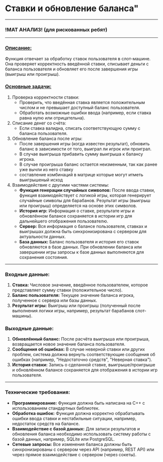<h1>Ставки и обновление баланса"</h1>
<hr>
<h3>!МАТ АНАЛИЗ! (для рискованных ребят)</h3>
<hr>

<h3><u>Описание:</u></h3>
<p>Функция отвечает за обработку ставок пользователя в слот-машине. Она проверяет корректность введённой ставки, списывает деньги с баланса пользователя и обновляет его после завершения игры (выигрыш или проигрыш).</p>

<h3><u>Основные задачи:</u></h3>
<ol><li>Проверка корректности ставки:
<ul><li>Проверить, что введённая ставка является положительным числом и не превышает доступный баланс пользователя.</li>
<li>Обработать возможные ошибки ввода (например, если ставка равна нулю или отрицательна).</li>
  
</ul>
<li>Списание денег со счёта:
  <ul><li>Если ставка валидна, списать соответствующую сумму с баланса пользователя.</li></ul>
</li>
<li>
  Обновление баланса после игры:
  <ul><li>После завершения игры (когда известен результат), обновить баланс в зависимости от того, выиграл ли игрок или проиграл.</li>
  <li>В случае выигрыша прибавить сумму выигрыша к балансу игрока.</li>
  <li>В случае проигрыша баланс остается неизменным, так как ранее уже вычли из него ставку</li>
  <li>составление комбинаций в матрице которые могут итметь выигрышеный исход</li>
  </ul>
  <li> Взаимодействие с другими частями системы:
  <ul>
    <li><b>Функция генерации случайных символов:</b> После ввода ставки, функция взаимодействует с логикой игры, которая генерирует случайные 
      символы для барабанов. Результат игры (выигрыш или проигрыш) определяется на основе этих символов.</li>
  <li><b>История игр:</b> Информация о ставке, результате игры и обновлённом балансе сохраняется в истории игр для дальнейшего отображения пользователю.</li>  
  <li><b>Сервер:</b> Вся информация о балансе пользователя, ставках и выигрышах должна быть синхронизирована с сервером для актуальности данных.</li>
  <li><b>База данных:</b> Баланс пользователя и история его ставок обновляются в базе данных. При обновлении баланса или завершении игры запросы к базе данных 
    выполняются для сохранения состояния.</li>
  </ul>
  </li>
  
</li></ol>
<hr>
<h3>Входные данные:</h3>
<ol>
  <li><b>Ставка:</b> Числовое значение, введённое пользователем, которое представляет сумму ставки (положительное число).</li>
  <li><b>Баланс пользователя:</b> Текущее значение баланса игрока, полученное с сервера или базы данных.</li>
  <li><b>Результат игры:</b> Выигрыш или проигрыш (полученный после выполнения логики игры, например, результат барабанов слот-машины).</li>
</ol>
<h3>Выходные данные:</h3>
<ol>
  <li><b>Обновлённый баланс:</b> После расчёта выигрыша или проигрыша, возвращается новое значение баланса пользователя.</li>
  <li><b>Сообщения об ошибках:</b> В случае неверной ставки или других проблем, система должна вернуть соответствующие сообщения об ошибках (например, "Недостаточно средств", "Неверная ставка").</li>
  <li><b>История ставки:</b> Запись о сделанной ставке, выигрыше/проигрыше и обновлённом балансе сохраняется для отображения в истории игр пользователя.</li>
</ol>
<hr>
<h3>Технические требования:</h3>
<ul>
  <li><b>Программирование:</b> Функция должна быть написана на C++ с использованием стандартных библиотек.</li>
  <li><b>Обработка ошибок:</b> Функция должна корректно обрабатывать ошибки ввода ставки и нестабильные ситуации, например, недостаток средств на балансе.</li>
  <li><b>Взаимодействие с базой данных:</b> Для записи результатов и обновления баланса необходимо использовать систему работы с базой данных, например, SQLite или PostgreSQL.</li>
  <li><b>Сетевые запросы:</b> Все изменения баланса должны быть синхронизированы с сервером через API (например, REST API) или через прямое взаимодействие с сервером (через сокеты).
</li>
</ul>

